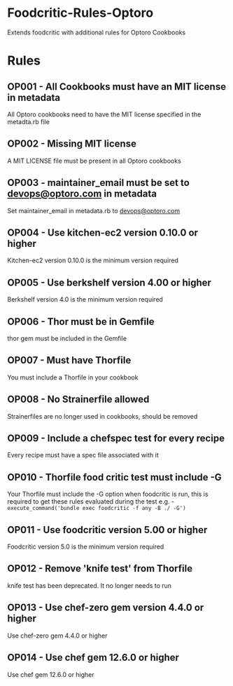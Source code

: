 # Foodcritic-Rules-Optoro

Extends foodcritic with additional rules for Optoro Cookbooks

# Rules

## OP001 - All Cookbooks must have an MIT license in metadata
All Optoro cookbooks need to have the MIT license specified in the metadta.rb file

## OP002 - Missing MIT license
A MIT LICENSE file must be present in all Optoro cookbooks

## OP003 - maintainer_email must be set to devops@optoro.com in metadata
Set maintainer_email in metadata.rb to devops@optoro.com

## OP004 - Use kitchen-ec2 version 0.10.0 or higher
Kitchen-ec2 version 0.10.0 is the minimum version required

## OP005 - Use berkshelf version 4.00 or higher
Berkshelf version 4.0 is the minimum version required

## OP006 - Thor must be in Gemfile
thor gem must be included in the Gemfile

## OP007 - Must have Thorfile
You must include a Thorfile in your cookbook

## OP008 - No Strainerfile allowed
Strainerfiles are no longer used in cookbooks, should be removed

## OP009 - Include a chefspec test for every recipe
Every recipe must have a spec file associated with it

## OP010 - Thorfile food critic test must include -G
Your Thorfile must include the -G option when foodcritic is run, this is required to get these rules evaluated during the test
e.g. - ```execute_command('bundle exec foodcritic -f any -B ./ -G')```

## OP011 - Use foodcritic version 5.00 or higher
Foodcritic version 5.0 is the minimum version required

## OP012 - Remove 'knife test' from Thorfile
knife test has been deprecated. It no longer needs to run

## OP013 - Use chef-zero gem version 4.4.0 or higher
Use chef-zero gem 4.4.0 or higher

## OP014 - Use chef gem 12.6.0 or higher
Use chef gem 12.6.0 or higher
